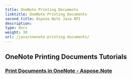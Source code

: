 ```yaml
---
title: OneNote Printing Documents
linktitle: OneNote Printing Documents
second_title: Aspose.Note Java API
description: 
type: docs
weight: 30
url: /java/onenote-printing-documents/
---
```


## OneNote Printing Documents Tutorials
### [Print Documents in OneNote - Aspose.Note](./print-documents/)